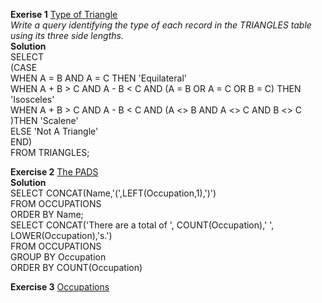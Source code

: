 **Exerise 1** [Type of Triangle](https://www.hackerrank.com/challenges/what-type-of-triangle/problem)  
_Write a query identifying the type of each record in the TRIANGLES table using its three side lengths._  
**Solution**  
SELECT  
(CASE  
WHEN A = B AND A = C THEN 'Equilateral'  
WHEN A + B > C AND A - B < C AND (A = B OR A = C OR B = C) THEN 'Isosceles'  
WHEN A + B > C AND A - B < C AND (A <> B AND A <> C AND B <> C )THEN 'Scalene'  
ELSE 'Not A Triangle'  
END)  
FROM TRIANGLES;  
  
**Exercise 2** [The PADS](https://www.hackerrank.com/challenges/the-pads/problem)  
**Solution**  
SELECT CONCAT(Name,'(',LEFT(Occupation,1),')')    
FROM OCCUPATIONS    
ORDER BY Name;      
SELECT CONCAT('There are a total of ', COUNT(Occupation),' ', LOWER(Occupation),'s.')   
FROM OCCUPATIONS    
GROUP BY Occupation   
ORDER BY COUNT(Occupation) 
  
**Exercise 3** [Occupations](https://www.hackerrank.com/challenges/occupations/problem)  




